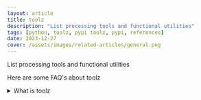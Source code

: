 ```yaml
---
layout: article
title: toolz
description: "List processing tools and functional utilities"
tags: [python, toolz, pypi toolz, pypi, references]
date: 2023-12-27
cover: /assets/images/related-articles/general.png
---
```


List processing tools and functional utilities

Here are some FAQ's about toolz
<details>
<summary>What is toolz</summary>
List processing tools and functional utilities
</details>

